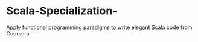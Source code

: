 # Scala-Specialization-
Apply functional programming paradigms to write elegant Scala code from Coursera. 
